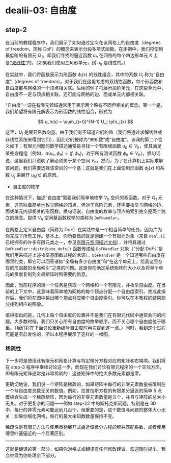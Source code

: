 # dealii-03: 自由度


## step-2

在当前的教程程序中，我们展示了如何通过定义在该网格上的自由度（degrees of freedom，简称 DoF）的概念来表示分段多项式函数。在本例中，我们将使用最低阶的有限元 $Q_1$，即我们寻找的逼近函数 $u_h$ 在网格的每个四边形单元 $K$ 上是[“双线性”](https://defelement.com/elements/examples/quadrilateral-lagrange-equispaced-1.html)的。（如果我们使用三角形单元，则 $u_h$ 是线性的。）


在实践中，我们将函数表示为形函数 $\phi_j(x)$ 的线性组合，其中的系数 $U_j$ 称为“自由度”（degrees of freedom）。对于我们在这里考虑的双线性函数，每个形函数和自由度都与网格的一个顶点相关联。后续的例子将展示高阶单元，在这些单元中，自由度不一定与顶点相关联，还可能与网格的边、面或单元内部相关联。

“自由度”一词在有限元领域通常用于表示两个略有不同但相关的概念。第一个是，我们希望将有限元解表示为形函数的线性组合，形式为

$$
u_h(x) = \sum_{j=0}^{N-1} U_j \phi_j(x)
$$

这里，$U_j$ 是展开系数向量。由于我们尚不知道它们的值（我们将通过求解线性或非线性系统来得到它们），因此它们被称为“未知数”或“自由度”。该词的第二个含义如下：有限元问题的数学描述通常是寻找一个有限维函数 $u_h \in V_h$，使其满足某些方程组（例如，$a(u_h, \phi_h) = (f, \phi_h)$，对于所有测试函数 $\phi_h \in V_h$）。换句话说，这里我们只说明了解必须属于某个空间 $V_h$。然而，为了在计算机上实际求解该问题，我们需要选择该空间的一个基；这就是我们在上面使用形函数 $\phi_j(x)$ 和系数 $U_j$ 来展开 $u_h(x)$ 的原因。


* 自由度的枚举

在这种情况下，描述“自由度”需要我们简单地枚举 $V_h$ 空间的基函数。对于 $Q_1$ 元素，这意味着简单地枚举网格的顶点，但对于高阶元素，还需要枚举与网格的边、面或单元内部相关的形函数。换句话说，自由度的枚举与顶点的索引完全是两个独立的概念。提供 $V_h$ 空间基函数枚举的类称为 `DoFHandler`。

在网格上定义自由度（简称为 DoF）在实践中是一个相当简单的任务，因为库为你完成了所有工作。基本上，你所要做的就是创建一个有限元对象（来自 `deal.II` 已经拥有的许多有限元类之一，参见[有限元空间描述文档](https://www.dealii.org/developer/doxygen/deal.II/group__fe__elements.html)），并将其通过 `DoFHandler::distribute_dofs()` 函数传递给 `DoFHandler` 对象（“分配 DoFs”是我们用来描述上述枚举基函数过程的术语）。`DoFHandler` 是一个知道哪些自由度在哪里的类，即它可以回答诸如“全局有多少自由度”和“在这个单元上，给我这里存在的形函数的全局索引”之类的问题。这是你在确定系统矩阵的大小以及将单个单元的贡献复制到全局矩阵时所需要的信息。

因此，当前程序的第一个任务是获取一个网格和一个有限元，并枚举自由度。在当前的上下文中，这意味着简单地为网格的每个顶点分配一个自由度索引。完成此操作后，我们将在图中输出哪个顶点对应哪个自由度索引。你可以在本教程的结果部分找到相应的图像。

值得指出的是，几何上每个自由度的位置并不是我们在有限元代码中通常会问的问题。大多数时候，我们只关心所有自由度的枚举顺序，而不关心哪个自由度位于哪里。（我们将在下面讨论重新编号自由度时再次提到这一点。）同时，看到这个过程可能是有启发性的，所以本程序展示了这样的一幅图。

### 稀疏性

下一步将是使用此有限元和网格计算与特定微分方程对应的矩阵和右端项。我们将在 step-3 程序中继续讨论这一步，而现在我们讨论有限元程序的一个实际方面，即有限元矩阵通常是非常稀疏的：这些矩阵中的绝大多数元素都是零。

更确切地说，我们说一个矩阵是稀疏的，如果矩阵中每行的非零元素数量被限制在一个与自由度总数无关的数值。例如，拉普拉斯方程的有限差分逼近的简单 5 点模板会生成一个稀疏矩阵，因为每行的非零元素数量是五个，并且与矩阵的总大小无关。对于更复杂的问题——例如 step-22 中的斯托克斯问题，特别是在 3D 中，每行的非零元素可能达到几百个。但重要的是，这个数值与问题的整体大小无关：如果你细化网格，每行的最大未知数数量保持不变。

稀疏性是有限元方法与使用泰勒展开式逼近偏微分方程的解并匹配系数，或者使用傅里叶基逼近的一个显著区别。

---

这就是翻译的第一部分。如果你对格式或翻译有任何修改建议，欢迎随时提出，我会继续为你处理余下部分。
<!--stackedit_data:
eyJoaXN0b3J5IjpbMTc5MTA2MzcyM119
-->